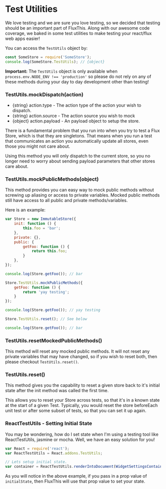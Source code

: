 # Test Utilities

We love testing and we are sure you love testing, so we
decided that testing should be an important part of FluxThis.
Along with our awesome code coverage, we baked in some test utilities
to make testing your react/flux web apps easier!

You can access the `TestUtils` object by:

```javascript
const SomeStore = require('SomeStore');
console.log(SomeStore.TestUtils); // {object}
```

**Important:**
The `TestUtils` object is only available when
`process.env.NODE_ENV !== 'production'` so please do not rely on any
of these methods during your day to day development
other than testing!

### TestUtils.mockDispatch(action)

* {string} action.type - The action type of the action your wish to dispatch.
* {string} action.source - The action source you wish to mock
* {object} action.payload - An payload object to setup the store.

There is a fundamental problem that you run into when you try to
test a Flux Store, which is that they are singletons. That means
when you run a test that communicates an action you automatically
update all stores, even those you might not care about.

Using this method you will only dispatch to the current store, so
you no longer need to worry about sending payload parameters that
other stores care about.

### TestUtils.mockPublicMethods(object)

This method provides you can easy way to mock public methods without screwing
up aliasing or access to private variables. Mocked public methods still
have access to all public and private methods/variables.

Here is an example:

```javascript
var Store = new ImmutableStore({
    init: function () {
        this.foo = 'bar';
    },
    private: {},
    public: {
        getFoo: function () {
            return this.foo;
        }
    },
});

console.log(Store.getFoo()); // bar

Store.TestUtils.mockPublicMethods({
    getFoo: function () {
        return 'yay testing';
    }
});

console.log(Store.getFoo()); // yay testing

Store.TestUtils.reset(); // See below

console.log(Store.getFoo()); // bar
```

### TestUtils.resetMockedPublicMethods()

This method will reset any mocked public methods. It will not reset
any private variables that may have changed, so if you wish to reset
both, then please checkout `TestUtils.reset()`.

### TestUtils.reset()

This method gives you the capability to reset a given store back to
it's initial state after the init method was called the first time.

This allows you to reset your Store across tests, so that it's in
a known state at the start of a given Test. Typically, you would
reset the store beforeEach unit test or after some subset of tests,
so that you can set it up again.


### ReactTestUtils - Setting Initial State

You may be wondering, how do I set state when I'm using a testing tool
like ReactTestUtils, jasmine or mocha. Well, we have an easy solution for you!

```js
var React = require('react');
var ReactTestUtils = React.addons.TestUtils;

// Lets setup initial state.
var container = ReactTestUtils.renderIntoDocument(WidgetSettingsContainer({initialState: object}));
```

As you will notice in the above example, if you pass in a prop value of
`initialState`, then FluxThis will use that prop value to set your state. 